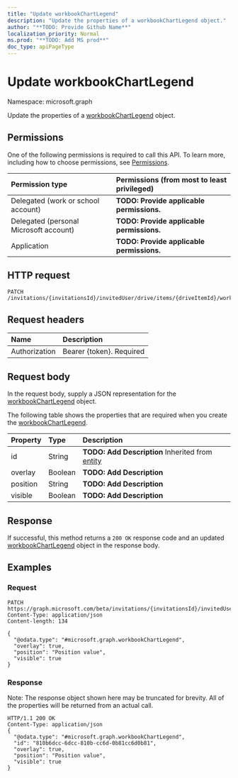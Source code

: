 ```yaml
---
title: "Update workbookChartLegend"
description: "Update the properties of a workbookChartLegend object."
author: "**TODO: Provide Github Name**"
localization_priority: Normal
ms.prod: "**TODO: Add MS prod**"
doc_type: apiPageType
---
```


# Update workbookChartLegend

Namespace: microsoft.graph

Update the properties of a [workbookChartLegend](../resources/workbookchartlegend.md) object.

## Permissions
One of the following permissions is required to call this API. To learn more, including how to choose permissions, see [Permissions](/concepts/permissions-reference.md).

|Permission type|Permissions (from most to least privileged)|
|:---|:---|
|Delegated (work or school account)|**TODO: Provide applicable permissions.**|
|Delegated (personal Microsoft account)|**TODO: Provide applicable permissions.**|
|Application|**TODO: Provide applicable permissions.**|

## HTTP request
<!-- {
  "blockType": "ignored"
}
-->
``` http
PATCH /invitations/{invitationsId}/invitedUser/drive/items/{driveItemId}/workbook/names/{workbookNamedItemId}/worksheet/charts/{workbookChartId}/legend
```

## Request headers
|Name|Description|
|:---|:---|
|Authorization|Bearer {token}. Required|

## Request body
In the request body, supply a JSON representation for the [workbookChartLegend](../resources/workbookchartlegend.md) object.

The following table shows the properties that are required when you create the [workbookChartLegend](../resources/workbookchartlegend.md).

|Property|Type|Description|
|:---|:---|:---|
|id|String|**TODO: Add Description** Inherited from [entity](../resources/entity.md)|
|overlay|Boolean|**TODO: Add Description**|
|position|String|**TODO: Add Description**|
|visible|Boolean|**TODO: Add Description**|



## Response
If successful, this method returns a `200 OK` response code and an updated [workbookChartLegend](../resources/workbookchartlegend.md) object in the response body.

## Examples

### Request
<!-- {
  "blockType": "request",
  "name": "update_workbookchartlegend"
}
-->
``` http
PATCH https://graph.microsoft.com/beta/invitations/{invitationsId}/invitedUser/drive/items/{driveItemId}/workbook/names/{workbookNamedItemId}/worksheet/charts/{workbookChartId}/legend
Content-Type: application/json
Content-length: 134

{
  "@odata.type": "#microsoft.graph.workbookChartLegend",
  "overlay": true,
  "position": "Position value",
  "visible": true
}
```

### Response
Note: The response object shown here may be truncated for brevity. All of the properties will be returned from an actual call.
<!-- {
  "blockType": "response",
  "truncated": true
}
-->
``` http
HTTP/1.1 200 OK
Content-Type: application/json
{
  "@odata.type": "#microsoft.graph.workbookChartLegend",
  "id": "810b6dcc-6dcc-810b-cc6d-0b81cc6d0b81",
  "overlay": true,
  "position": "Position value",
  "visible": true
}
```


